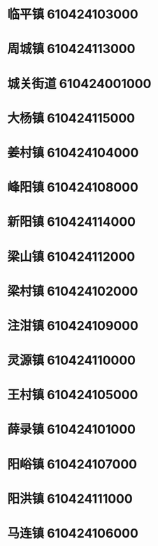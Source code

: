 # 临平镇 610424103000
# 周城镇 610424113000
# 城关街道 610424001000
# 大杨镇 610424115000
# 姜村镇 610424104000
# 峰阳镇 610424108000
# 新阳镇 610424114000
# 梁山镇 610424112000
# 梁村镇 610424102000
# 注泔镇 610424109000
# 灵源镇 610424110000
# 王村镇 610424105000
# 薛录镇 610424101000
# 阳峪镇 610424107000
# 阳洪镇 610424111000
# 马连镇 610424106000
